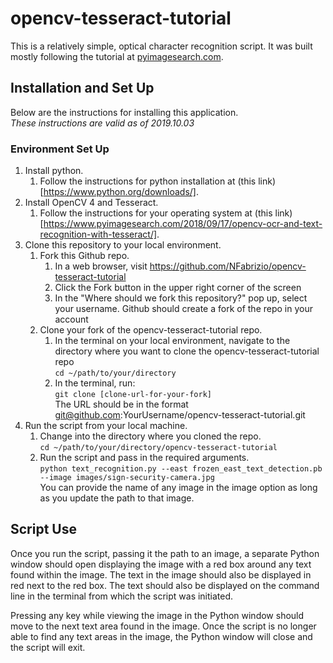 # opencv-tesseract-tutorial  

This is a relatively simple, optical character recognition script. It was built
mostly following the tutorial at [pyimagesearch.com](https://www.pyimagesearch.com/2018/09/17/opencv-ocr-and-text-recognition-with-tesseract/).  

## Installation and Set Up  
Below are the instructions for installing this application.  
*These instructions are valid as of 2019.10.03*

### Environment Set Up  
1. Install python.  
   1. Follow the instructions for python installation at (this link)[https://www.python.org/downloads/].  
2. Install OpenCV 4 and Tesseract.  
   1. Follow the instructions for your operating system at (this link)[https://www.pyimagesearch.com/2018/09/17/opencv-ocr-and-text-recognition-with-tesseract/].  
3. Clone this repository to your local environment.  
   1. Fork this Github repo.  
      1. In a web browser, visit https://github.com/NFabrizio/opencv-tesseract-tutorial  
      2. Click the Fork button in the upper right corner of the screen  
      3. In the "Where should we fork this repository?" pop up, select your username.
    Github should create a fork of the repo in your account  
   2. Clone your fork of the opencv-tesseract-tutorial repo.  
      1. In the terminal on your local environment, navigate to the directory where
         you want to clone the opencv-tesseract-tutorial repo  
         `cd ~/path/to/your/directory`  
      2. In the terminal, run:  
         `git clone [clone-url-for-your-fork]`  
         The URL should be in the format git@github.com:YourUsername/opencv-tesseract-tutorial.git  
4. Run the script from your local machine.  
   1. Change into the directory where you cloned the repo.  
     `cd ~/path/to/your/directory/opencv-tesseract-tutorial`  
   2. Run the script and pass in the required arguments.  
     `python text_recognition.py --east frozen_east_text_detection.pb --image images/sign-security-camera.jpg`  
     You can provide the name of any image in the image option as long as you update the path to that image.  

## Script Use  
Once you run the script, passing it the path to an image, a separate Python window
should open displaying the image with a red box around any text found within
the image. The text in the image should also be displayed in red next to the red
box. The text should also be displayed on the command line in the terminal from
which the script was initiated.  

Pressing any key while viewing the image in the Python window should move to the
next text area found in the image. Once the script is no longer able to find any
text areas in the image, the Python window will close and the script will exit.  
